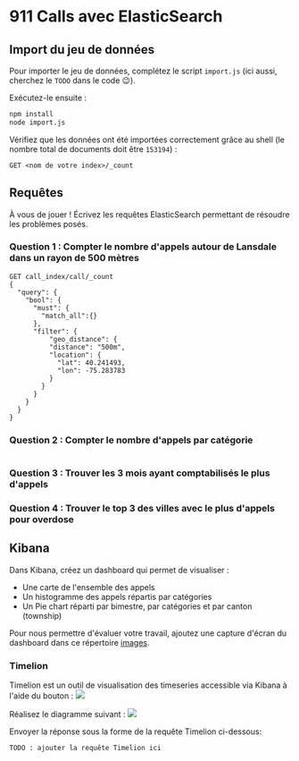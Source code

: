 # 911 Calls avec ElasticSearch

## Import du jeu de données

Pour importer le jeu de données, complétez le script `import.js` (ici aussi, cherchez le `TODO` dans le code :wink:).

Exécutez-le ensuite :

```bash
npm install
node import.js
```

Vérifiez que les données ont été importées correctement grâce au shell (le nombre total de documents doit être `153194`) :

```
GET <nom de votre index>/_count
```

## Requêtes

À vous de jouer ! Écrivez les requêtes ElasticSearch permettant de résoudre les problèmes posés.

### Question 1 : Compter le nombre d'appels autour de Lansdale dans un rayon de 500 mètres
```
GET call_index/call/_count
{
  "query": {
    "bool": {
      "must": {
        "match_all":{}
      },
      "filter": {
          "geo_distance": {
          "distance": "500m",
          "location": {
            "lat": 40.241493,
            "lon": -75.283783
          }
        }
      }
    }
  }
}
```

### Question 2 : Compter le nombre d'appels par catégorie
```

```

### Question 3 : Trouver les 3 mois ayant comptabilisés le plus d'appels


### Question 4 : Trouver le top 3 des villes avec le plus d'appels pour overdose

## Kibana

Dans Kibana, créez un dashboard qui permet de visualiser :

* Une carte de l'ensemble des appels
* Un histogramme des appels répartis par catégories
* Un Pie chart réparti par bimestre, par catégories et par canton (township)

Pour nous permettre d'évaluer votre travail, ajoutez une capture d'écran du dashboard dans ce répertoire [images](images).

### Timelion
Timelion est un outil de visualisation des timeseries accessible via Kibana à l'aide du bouton : ![](images/timelion.png)

Réalisez le diagramme suivant :
![](images/timelion-chart.png)

Envoyer la réponse sous la forme de la requête Timelion ci-dessous:  

```
TODO : ajouter la requête Timelion ici
```
